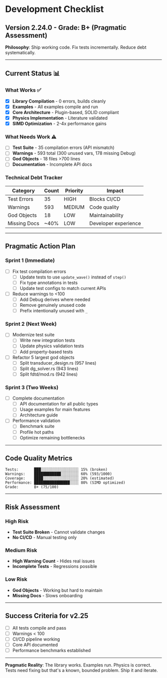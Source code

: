 # Development Checklist

## Version 2.24.0 - Grade: B+ (Pragmatic Assessment)

**Philosophy**: Ship working code. Fix tests incrementally. Reduce debt systematically.

---

## Current Status 📊

### What Works ✅
- [x] **Library Compilation** - 0 errors, builds cleanly
- [x] **Examples** - All examples compile and run
- [x] **Core Architecture** - Plugin-based, SOLID compliant
- [x] **Physics Implementation** - Literature validated
- [x] **SIMD Optimization** - 2-4x performance gains

### What Needs Work ⚠️
- [ ] **Test Suite** - 35 compilation errors (API mismatch)
- [ ] **Warnings** - 593 total (300 unused vars, 178 missing Debug)
- [ ] **God Objects** - 18 files >700 lines
- [ ] **Documentation** - Incomplete API docs

### Technical Debt Tracker

| Category | Count | Priority | Impact |
|----------|-------|----------|--------|
| Test Errors | 35 | HIGH | Blocks CI/CD |
| Warnings | 593 | MEDIUM | Code quality |
| God Objects | 18 | LOW | Maintainability |
| Missing Docs | ~40% | LOW | Developer experience |

---

## Pragmatic Action Plan

### Sprint 1 (Immediate)
- [ ] Fix test compilation errors
  - [ ] Update tests to use `update_wave()` instead of `step()`
  - [ ] Fix type annotations in tests
  - [ ] Update test configs to match current APIs
- [ ] Reduce warnings to <100
  - [ ] Add Debug derives where needed
  - [ ] Remove genuinely unused code
  - [ ] Prefix intentionally unused with `_`

### Sprint 2 (Next Week)
- [ ] Modernize test suite
  - [ ] Write new integration tests
  - [ ] Update physics validation tests
  - [ ] Add property-based tests
- [ ] Refactor 5 largest god objects
  - [ ] Split transducer_design.rs (957 lines)
  - [ ] Split dg_solver.rs (943 lines)
  - [ ] Split fdtd/mod.rs (942 lines)

### Sprint 3 (Two Weeks)
- [ ] Complete documentation
  - [ ] API documentation for all public types
  - [ ] Usage examples for main features
  - [ ] Architecture guide
- [ ] Performance validation
  - [ ] Benchmark suite
  - [ ] Profile hot paths
  - [ ] Optimize remaining bottlenecks

---

## Code Quality Metrics

```
Tests:       ███░░░░░░░░░░░░░░░░░ 15% (broken)
Warnings:    ████████████░░░░░░░░ 60% (593/1000)
Coverage:    ████░░░░░░░░░░░░░░░░ 20% (estimated)
Performance: ████████████████░░░░ 80% (SIMD optimized)
Grade:       B+ (75/100)
```

---

## Risk Assessment

### High Risk
- **Test Suite Broken** - Cannot validate changes
- **No CI/CD** - Manual testing only

### Medium Risk
- **High Warning Count** - Hides real issues
- **Incomplete Tests** - Regressions possible

### Low Risk
- **God Objects** - Working but hard to maintain
- **Missing Docs** - Slows onboarding

---

## Success Criteria for v2.25

- [ ] All tests compile and pass
- [ ] Warnings < 100
- [ ] CI/CD pipeline working
- [ ] Core API documented
- [ ] Performance benchmarks established

---

**Pragmatic Reality**: The library works. Examples run. Physics is correct. Tests need fixing but that's a known, bounded problem. Ship it and iterate. 